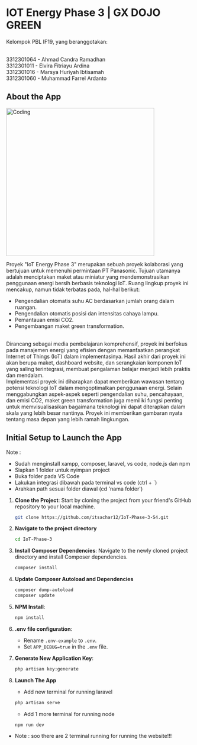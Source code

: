 # IOT Energy Phase 3 | GX DOJO GREEN

Kelompok PBL IF19, yang beranggotakan: 

<br>
3312301064 - Ahmad Candra Ramadhan
<br>
3312301011 - Elvira Fitriayu Ardina 
<br>
3312301016 - Marsya Huriyah Ibtisamah
<br>
3312301060 - Muhammad Farrel Ardanto
<br>


## About the App
<!-- gambar taro di src -->
<img align="center" alt="Coding" width="400" src="dashboard_gxdojo.png"> 

Proyek "IoT Energy Phase 3" merupakan sebuah proyek kolaborasi yang bertujuan untuk  memenuhi permintaan PT Panasonic. Tujuan utamanya adalah menciptakan maket atau miniatur yang mendemonstrasikan penggunaan energi bersih berbasis teknologi IoT. Ruang lingkup proyek ini mencakup, namun tidak terbatas pada, hal-hal berikut:
<br>
- Pengendalian otomatis suhu AC berdasarkan jumlah orang dalam ruangan.
- Pengendalian otomatis posisi dan intensitas cahaya lampu.
- Pemantauan emisi CO2.
- Pengembangan maket green transformation.
<br>
Dirancang sebagai media pembelajaran komprehensif, proyek ini berfokus pada manajemen energi yang efisien dengan memanfaatkan perangkat Internet of Things (IoT) dalam implementasinya. Hasil akhir dari proyek ini akan berupa maket, dashboard website, dan serangkaian komponen IoT yang saling terintegrasi, membuat pengalaman belajar menjadi lebih praktis dan mendalam.
<br>
Implementasi proyek ini diharapkan dapat memberikan wawasan tentang potensi teknologi IoT dalam mengoptimalkan penggunaan energi. Selain menggabungkan aspek-aspek seperti pengendalian suhu, pencahayaan, dan emisi CO2, maket green transformation juga memiliki fungsi penting untuk memvisualisasikan bagaimana teknologi ini dapat diterapkan dalam skala yang lebih besar nantinya. Proyek ini memberikan gambaran nyata tentang masa depan yang lebih ramah lingkungan.


## Initial Setup to Launch the App

Note : 
- Sudah menginstall xampp, composer, laravel, vs code, node.js dan npm
- Siapkan 1 folder untuk nyimpan project
- Buka folder pada VS Code
- Lakukan integrasi dibawah pada terminal vs code (ctrl + `)
- Arahkan path sesuai folder diawal (cd 'nama folder')

1. **Clone the Project**: Start by cloning the project from your friend's GitHub repository to your local machine.

   ```bash
   git clone https://github.com/itsachar12/IoT-Phase-3-S4.git

2. **Navigate to the project directory**
   ```bash
   cd IoT-Phase-3

3. **Install Composer Dependencies**: Navigate to the newly cloned project directory and install Composer dependencies.

   ```bash
   composer install
   ```

4. **Update Composer Autoload and Dependencies**
   
   ```bash
   composer dump-autoload
   composer update
   ```

   
5. **NPM Install**:

   ```bash
   npm install 
   ```

6. **.env file configuration**:

   - Rename `.env-example` to `.env`.
   - Set `APP_DEBUG=true` in the `.env` file.


7. **Generate New Application Key**:

   ```bash
   php artisan key:generate
   ```

8. **Launch The App**
   - Add new terminal for running laravel
   ```bash
   php artisan serve
   ```
   - Add 1 more terminal for running node
   ```bash
   npm run dev
   ```

* Note : soo there are 2 terminal running for running the website!!!

